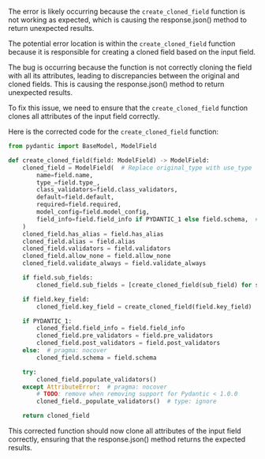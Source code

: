 The error is likely occurring because the `create_cloned_field` function is not working as expected, which is causing the response.json() method to return unexpected results.

The potential error location is within the `create_cloned_field` function because it is responsible for creating a cloned field based on the input field.

The bug is occurring because the function is not correctly cloning the field with all its attributes, leading to discrepancies between the original and cloned fields. This is causing the response.json() method to return unexpected results.

To fix this issue, we need to ensure that the `create_cloned_field` function clones all attributes of the input field correctly.

Here is the corrected code for the `create_cloned_field` function:

```python
from pydantic import BaseModel, ModelField

def create_cloned_field(field: ModelField) -> ModelField:
    cloned_field = ModelField(  # Replace original_type with use_type
        name=field.name,
        type_=field.type_,
        class_validators=field.class_validators,
        default=field.default,
        required=field.required,
        model_config=field.model_config,
        field_info=field.field_info if PYDANTIC_1 else field.schema,  # Use field_info for PYDANTIC_1, otherwise use schema
    )
    cloned_field.has_alias = field.has_alias
    cloned_field.alias = field.alias
    cloned_field.validators = field.validators
    cloned_field.allow_none = field.allow_none
    cloned_field.validate_always = field.validate_always

    if field.sub_fields:
        cloned_field.sub_fields = [create_cloned_field(sub_field) for sub_field in field.sub_fields]

    if field.key_field:
        cloned_field.key_field = create_cloned_field(field.key_field)

    if PYDANTIC_1:
        cloned_field.field_info = field.field_info
        cloned_field.pre_validators = field.pre_validators
        cloned_field.post_validators = field.post_validators
    else:  # pragma: nocover
        cloned_field.schema = field.schema

    try:
        cloned_field.populate_validators()
    except AttributeError:  # pragma: nocover
        # TODO: remove when removing support for Pydantic < 1.0.0
        cloned_field._populate_validators()  # type: ignore

    return cloned_field
```

This corrected function should now clone all attributes of the input field correctly, ensuring that the response.json() method returns the expected results.